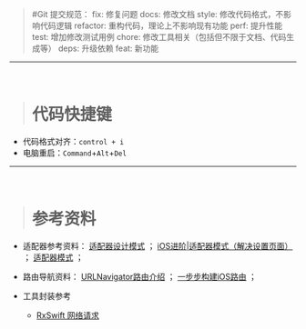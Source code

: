 >#Git 提交规范：
	fix: 修复问题
	docs: 修改文档
	style: 修改代码格式，不影响代码逻辑
	refactor: 重构代码，理论上不影响现有功能
	perf: 提升性能
	test: 增加修改测试用例
	chore: 修改工具相关（包括但不限于文档、代码生成等）
	deps: 升级依赖
	feat: 新功能


***
<br/>


># 代码快捷键
* 代码格式对齐：`control + i`
* 电脑重启：`Command`+`Alt`+`Del`



***
<br/>


># 参考资料

* 适配器参考资料：
	[适配器设计模式](https://www.jianshu.com/p/61ade7936c93)	；
	[iOS进阶|适配器模式（解决设置页面）](https://www.jianshu.com/p/6f6585820537)	；
	[适配器模式](https://www.jianshu.com/p/02137c70ed5b)	；


* 路由导航资料：
	[URLNavigator路由介绍](https://www.jianshu.com/p/8fdf0c1d2e4a)	；
	[一步步构建iOS路由](https://www.cnblogs.com/oc-bowen/p/6272721.html) 	；
	
* 工具封装参考
    * [RxSwift 网络请求](http://www.manongjc.com/article/3755.html)
